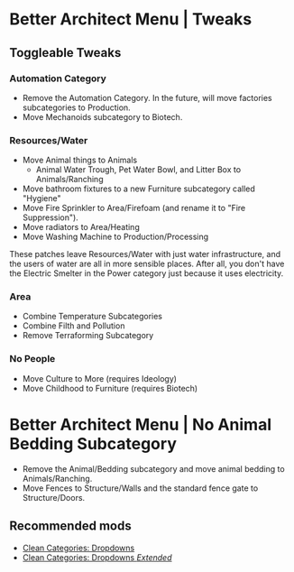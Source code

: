 # Better Architect Menu | Tweaks

## Toggleable Tweaks

### Automation Category

- Remove the Automation Category. In the future, will move factories subcategories to Production.
- Move Mechanoids subcategory to Biotech.

### Resources/Water

- Move Animal things to Animals
    - Animal Water Trough, Pet Water Bowl, and Litter Box to Animals/Ranching
- Move bathroom fixtures to a new Furniture subcategory called "Hygiene"
- Move Fire Sprinkler to Area/Firefoam (and rename it to "Fire Suppression").
- Move radiators to Area/Heating
- Move Washing Machine to Production/Processing

These patches leave Resources/Water with just water infrastructure, and the users of water are all in more sensible places. After all, you don't have the Electric Smelter in the Power category just because it uses electricity.

### Area

- Combine Temperature Subcategories
- Combine Filth and Pollution
- Remove Terraforming Subcategory

### No People

- Move Culture to More (requires Ideology)
- Move Childhood to Furniture (requires Biotech)


# Better Architect Menu | No Animal Bedding Subcategory

- Remove the Animal/Bedding subcategory and move animal bedding to Animals/Ranching.
- Move Fences to Structure/Walls and the standard fence gate to Structure/Doors.

## Recommended mods 
- [Clean Categories: Dropdowns](https://steamcommunity.com/sharedfiles/filedetails/?id=3455529827)
- [Clean Categories: Dropdowns *Extended*](https://github.com/KobeRiddle-dev/Clean-Categories-Dropdowns-Extended)

